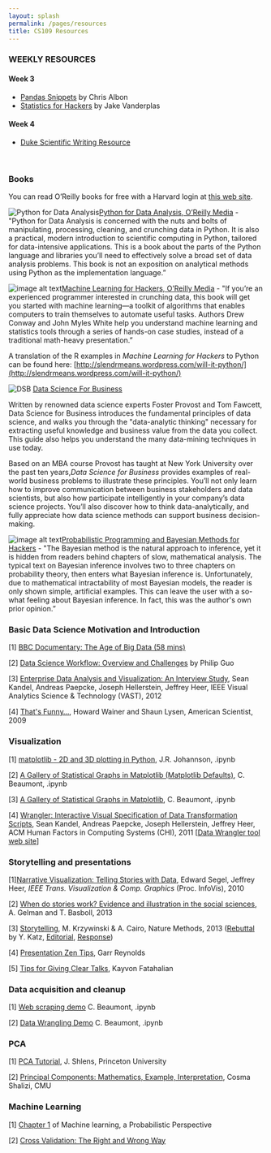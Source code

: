 ```yaml
---
layout: splash
permalink: /pages/resources
title: CS109 Resources
---
```


### WEEKLY RESOURCES

#### Week 3

- [Pandas Snippets](http://chrisalbon.com) by Chris Albon
- [Statistics for Hackers](https://speakerdeck.com/jakevdp/statistics-for-hackers) by Jake Vanderplas

#### Week 4

- [Duke Scientific Writing Resource](https://cgi.duke.edu/web/sciwriting/)
  
  ​

### Books

You can read O’Reilly books for free with a Harvard login at [this web site](http://proquest.safaribooksonline.com.ezp-prod1.hul.harvard.edu/).

![Python for Data Analysis](../figures/image_0.gif)[Python for Data Analysis, O’Reilly Media](http://shop.oreilly.com/product/0636920023784.do) - "Python for Data Analysis is concerned with the nuts and bolts of manipulating, processing, cleaning, and crunching data in Python. It is also a practical, modern introduction to scientific computing in Python, tailored for data-intensive applications. This is a book about the parts of the Python language and libraries you’ll need to effectively solve a broad set of data analysis problems. This book is not an exposition on analytical methods using Python as the implementation language.”

![image alt text](../figures/image_1.gif)[Machine Learning for Hackers, O’Reilly Media](http://shop.oreilly.com/product/0636920018483.do) - "If you’re an experienced programmer interested in crunching data, this book will get you started with machine learning—a toolkit of algorithms that enables computers to train themselves to automate useful tasks. Authors Drew Conway and John Myles White help you understand machine learning and statistics tools through a series of hands-on case studies, instead of a traditional math-heavy presentation.”

A translation of the R examples in *Machine Learning for Hackers* to Python can be found here: [http://slendrmeans.wordpress.com/will-it-python/](http://slendrmeans.wordpress.com/will-it-python/)

![DSB](http://akamaicovers.oreilly.com/images/0636920028918/cat.gif) [Data Science For Business](http://shop.oreilly.com/product/0636920028918.do) 

Written by renowned data science experts Foster Provost and Tom Fawcett, Data Science for Business introduces the fundamental principles of data science, and walks you through the "data-analytic thinking" necessary for extracting useful knowledge and business value from the data you collect. This guide also helps you understand the many data-mining techniques in use today.

Based on an MBA course Provost has taught at New York University over the past ten years,*Data Science for Business* provides examples of real-world business problems to illustrate these principles. You’ll not only learn how to improve communication between business stakeholders and data scientists, but also how participate intelligently in your company’s data science projects. You’ll also discover how to think data-analytically, and fully appreciate how data science methods can support business decision-making.

![image alt text](../figures/image_2.png)[Probabilistic Programming and Bayesian Methods for Hackers](http://nbviewer.ipython.org/urls/raw.github.com/CamDavidsonPilon/Probabilistic-Programming-and-Bayesian-Methods-for-Hackers/master/Prologue/Prologue.ipynb) - "The Bayesian method is the natural approach to inference, yet it is hidden from readers behind chapters of slow, mathematical analysis. The typical text on Bayesian inference involves two to three chapters on probability theory, then enters what Bayesian inference is. Unfortunately, due to mathematical intractability of most Bayesian models, the reader is only shown simple, artificial examples. This can leave the user with a so-what feeling about Bayesian inference. In fact, this was the author's own prior opinion.”

### Basic Data Science Motivation and Introduction

[1] [BBC Documentary: The Age of Big Data (58 mins)](https://www.youtube.com/watch?v=dzlwhP5JejA)

[2] [Data Science Workflow: Overview and Challenges](http://cacm.acm.org/blogs/blog-cacm/169199-data-science-workflow-overview-and-challenges/fulltext) by Philip Guo

[3] [Enterprise Data Analysis and Visualization: An Interview Study](http://vis.stanford.edu/files/2012-EnterpriseAnalysisInterviews-VAST.pdf), Sean Kandel, Andreas Paepcke, Joseph Hellerstein, Jeffrey Heer, IEEE Visual Analytics Science & Technology (VAST), 2012

[4] [That's Funny…](http://www.americanscientist.org/issues/pub/thats-funny), Howard Wainer and Shaun Lysen, American Scientist, 2009

### Visualization

[1] [matplotlib - 2D and 3D plotting in Python](http://nbviewer.ipython.org/urls/raw.github.com/jrjohansson/scientific-python-lectures/master/Lecture-4-Matplotlib.ipynb), J.R. Johannson, .ipynb

[2] [A Gallery of Statistical Graphs in Matplotlib (Matplotlib Defaults)](http://nbviewer.ipython.org/urls/raw.github.com/cs109/content/master/lec_03_statistical_graphs_mpl_default.ipynb), C. Beaumont, .ipynb

[3] [A Gallery of Statistical Graphs in Matplotlib](http://nbviewer.ipython.org/urls/raw.github.com/cs109/content/master/lec_03_statistical_graphs.ipynb), C. Beaumont, .ipynb

[4] [Wrangler: Interactive Visual Specification of Data Transformation Scripts](http://vis.stanford.edu/papers/wrangler), Sean Kandel, Andreas Paepcke, Joseph Hellerstein, Jeffrey Heer, ACM Human Factors in Computing Systems (CHI), 2011 [[Data Wrangler tool web site](http://vis.stanford.edu/wrangler/)]

### Storytelling and presentations

[1][Narrative Visualization: Telling Stories with Data](http://vis.stanford.edu/papers/narrative), Edward Segel, Jeffrey Heer, *IEEE Trans. Visualization & Comp. Graphics* (Proc. InfoVis), 2010

[2] [When do stories work? Evidence and illustration in the social sciences](http://www.stat.columbia.edu/~gelman/research/unpublished/Storytelling%20as%20Ideology%2010.pdf), A. Gelman and T. Basboll, 2013

[3] [Storytelling](http://www.nature.com/nmeth/journal/v10/n8/full/nmeth.2571.html), M. Krzywinski & A. Cairo, Nature Methods, 2013 ([Rebuttal](http://www.nature.com/nmeth/journal/v10/n11/full/nmeth.2699.html) by Y. Katz, [Editorial](http://www.nature.com/nmeth/journal/v10/n11/full/nmeth.2726.html), [Response](http://blogs.nature.com/methagora/2013/10/alberto-cairo-on-storytelling-in-science-communication.html))

[4] [Presentation Zen Tips](http://www.garrreynolds.com/Presentation/pdf/presentation_tips.pdf), Garr Reynolds

[5] [Tips for Giving Clear Talks](http://www.cs.cmu.edu/~kayvonf/misc/cleartalktips.pdf), Kayvon Fatahalian 



### Data acquisition and cleanup

[1] [Web scraping demo](http://nbviewer.ipython.org/urls/raw.github.com/cs109/content/master/lec_04_scraping.ipynb) C. Beaumont, .ipynb

[2] [Data Wrangling Demo](http://nbviewer.ipython.org/urls/raw.github.com/cs109/content/master/lec_04_wrangling.ipynb) C. Beaumont, .ipynb

### PCA

[1] [PCA Tutorial](http://www.cs.princeton.edu/picasso/mats/PCA-Tutorial-Intuition_jp.pdf), J. Shlens, Princeton University

[2] [Principal Components: Mathematics, Example, Interpretation](http://www.stat.cmu.edu/~cshalizi/350/lectures/10/lecture-10.pdf), Cosma Shalizi, CMU

### Machine Learning

[1] [Chapter 1](http://www.cs.ubc.ca/~murphyk/MLbook/pml-intro-22may12.pdf) of Machine learning, a Probabilistic Perspective

[2] [Cross Validation: The Right and Wrong Way](http://nbviewer.ipython.org/urls/raw.github.com/cs109/content/master/lec_10_cross_val.ipynb)







